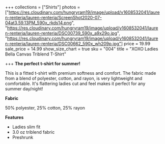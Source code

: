 +++
collections = ["Shirts"]
photos = ["https://res.cloudinary.com/hungryram19/image/upload/v1608532041/lauren-renteria/lauren-renteria/ScreenShot2020-07-04at3.59.13PM_590x_rkds14.png", "https://res.cloudinary.com/hungryram19/image/upload/v1608532041/lauren-renteria/lauren-renteria/DSC00739_590x_a9x29o.jpg", "https://res.cloudinary.com/hungryram19/image/upload/v1608532041/lauren-renteria/lauren-renteria/DSC00662_590x_wh209p.jpg"]
price = 19.99
sale_price = 14.99
show_size_chart = true
sku = "004"
title = "XOXO Ladies Bella Canvas Triblend T-Shirt"

+++
**The perfect t-shirt for summer!**

This is a fitted t-shirt with premium softness and comfort. The fabric made from a blend of polyester, cotton, and rayon, is very lightweight and comfortable. It's flattering ladies cut and feel makes it perfect for any summer day/night!

**Fabric**

50% polyester, 25% cotton, 25% rayon

**Features**

* Ladies slim fit
* 3.0 oz triblend fabric
* Preshrunk